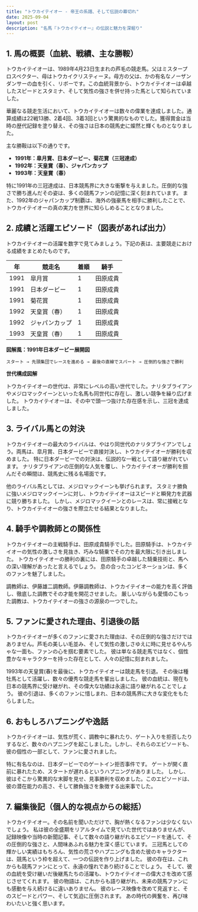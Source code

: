 ```yaml
---
title: "トウカイテイオー - 帝王の系譜、そして伝説の幕切れ"
date: 2025-09-04
layout: post
description: "名馬『トウカイテイオー』の伝説と魅力を深堀り"
---
```


## 1. 馬の概要（血統、戦績、主な勝鞍）

トウカイテイオーは、1989年4月23日生まれの芦毛の競走馬。父はミスタープロスペクター、母はトウカイクリスティーヌ。母方の父は、かの有名なノーザンダンサーの血を引く、リボーです。この血統背景から、トウカイテイオーは卓越したスピードとスタミナ、そして気性の強さを併せ持った馬として知られていました。

華麗なる競走生活において、トウカイテイオーは数々の偉業を達成しました。通算成績は22戦13勝、2着4回、3着3回という驚異的なものでした。獲得賞金は当時の歴代記録を塗り替え、その強さは日本の競馬史に燦然と輝くものとなりました。

主な勝鞍は以下の通りです。

* **1991年：皐月賞、日本ダービー、菊花賞（三冠達成）**
* **1992年：天皇賞（春）、ジャパンカップ**
* **1993年：天皇賞（春）**

特に1991年の三冠達成は、日本競馬界に大きな衝撃を与えました。圧倒的な強さで勝ち進んだその姿は、多くの競馬ファンの記憶に深く刻まれています。  また、1992年のジャパンカップ制覇は、海外の強豪馬を相手に勝利したことで、トウカイテイオーの真の実力を世界に知らしめることとなりました。


## 2. 成績と活躍エピソード（図表があれば出力）

トウカイテイオーの活躍を数字で見てみましょう。下記の表は、主要競走における成績をまとめたものです。


| 年 | 競走名           | 着順 | 騎手     |
|----|--------------------|-------|-----------|
| 1991 | 皐月賞             | 1     | 田原成貴 |
| 1991 | 日本ダービー         | 1     | 田原成貴 |
| 1991 | 菊花賞             | 1     | 田原成貴 |
| 1992 | 天皇賞（春）         | 1     | 田原成貴 |
| 1992 | ジャパンカップ       | 1     | 田原成貴 |
| 1993 | 天皇賞（春）         | 1     | 田原成貴 |


**図解風：1991年日本ダービー展開図**

```
スタート → 先頭集団でレースを進める → 最後の直線でスパート → 圧倒的な強さで勝利
```

**世代構成図解**

トウカイテイオーの世代は、非常にレベルの高い世代でした。ナリタブライアンやメジロマックイーンといった名馬も同世代に存在し、激しい競争を繰り広げました。  トウカイテイオーは、その中で頭一つ抜けた存在感を示し、三冠を達成しました。


## 3. ライバル馬との対決

トウカイテイオーの最大のライバルは、やはり同世代のナリタブライアンでしょう。両馬は、皐月賞、日本ダービーで直接対決し、トウカイテイオーが勝利を収めました。  特に日本ダービーでの対決は、伝説的な一戦として語り継がれています。  ナリタブライアンの圧倒的な人気を覆し、トウカイテイオーが勝利を掴んだその瞬間は、競馬史に残る名場面です。

他のライバル馬としては、メジロマックイーンも挙げられます。  スタミナ勝負に強いメジロマックイーンに対し、トウカイテイオーはスピードと瞬発力を武器に競り勝ちました。  しかし、メジロマックイーンとのレースは、常に接戦となり、トウカイテイオーの強さを際立たせる結果となりました。


## 4. 騎手や調教師との関係性

トウカイテイオーの主戦騎手は、田原成貴騎手でした。田原騎手は、トウカイテイオーの気性の激しさを見抜き、巧みな騎乗でその力を最大限に引き出しました。  トウカイテイオーの勝利の裏には、田原騎手の卓越した騎乗技術と、馬への深い理解があったと言えるでしょう。  息の合ったコンビネーションは、多くのファンを魅了しました。

調教師は、伊藤雄二調教師。伊藤調教師は、トウカイテイオーの能力を高く評価し、徹底した調教でその才能を開花させました。  厳しいながらも愛情のこもった調教は、トウカイテイオーの強さの源泉の一つでした。


## 5. ファンに愛された理由、引退後の話

トウカイテイオーが多くのファンに愛された理由は、その圧倒的な強さだけではありません。芦毛の美しい毛並み、そして気性の激しさゆえに時に見せるやんちゃな一面も、ファンの心を掴む要素でした。  彼は単なる競走馬ではなく、個性豊かなキャラクターを持った存在として、人々の記憶に刻まれました。

1993年の天皇賞(春)を最後に、トウカイテイオーは競走馬を引退。  その後は種牡馬として活躍し、数々の優秀な競走馬を輩出しました。  彼の血統は、現在も日本の競馬界に受け継がれ、その偉大な功績は永遠に語り継がれることでしょう。  彼の引退は、多くのファンに惜しまれ、日本の競馬界に大きな変化をもたらしました。


## 6. おもしろハプニングや逸話

トウカイテイオーは、気性が荒く、調教中に暴れたり、ゲート入りを拒否したりするなど、数々のハプニングを起こしました。しかし、それらのエピソードも、彼の個性の一部として、ファンに愛されました。

特に有名なのは、日本ダービーでのゲートイン拒否事件です。  ゲートが開く直前に暴れたため、スタートが遅れるというハプニングがありました。  しかし、彼はそこから驚異的な末脚を見せ、見事勝利を収めました。このエピソードは、彼の潜在能力の高さ、そして勝負強さを象徴する出来事でした。


## 7. 編集後記（個人的な視点からの総括）

トウカイテイオー。その名前を聞いただけで、胸が熱くなるファンは少なくないでしょう。  私は彼の全盛期をリアルタイムで見ていた世代ではありませんが、記録映像や当時の新聞記事、そして数々の語り継がれるエピソードを通して、その圧倒的な強さと、人間味あふれる魅力を深く感じています。  三冠馬としての輝かしい実績はもちろん、気性の荒さやハプニングも含めた彼のキャラクターは、競馬という枠を超えて、一つの伝説を作り上げました。  彼の存在は、これからも競馬ファンにとって、永遠の憧れであり続けることでしょう。  そして、彼の血統を受け継いだ後継馬たちの活躍も、トウカイテイオーの偉大さを改めて感じさせてくれます。  彼の物語は、これからも語り継がれ、未来の競馬ファンにも感動を与え続けるに違いありません。  彼のレース映像を改めて見返すと、そのスピードとパワー、そして気迫に圧倒されます。  あの時代の興奮を、再び味わいたいと強く思います。
